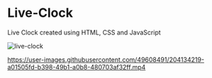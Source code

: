 # Live-Clock
Live Clock created using HTML, CSS and JavaScript

![live-clock](https://user-images.githubusercontent.com/49608491/204133722-7e2f8da9-8521-477c-bfd1-efaec07ea54c.png)

https://user-images.githubusercontent.com/49608491/204134219-a01505fd-b398-49b1-a0b8-480703af32ff.mp4

